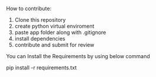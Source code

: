 How to contribute:
1. Clone this repository
2. create python virtual enviroment
3. paste app folder along with .gitignore
4. install dependencies
5. contribute and submit for review

You can Install the Requirements by using below command

pip install -r requirements.txt
